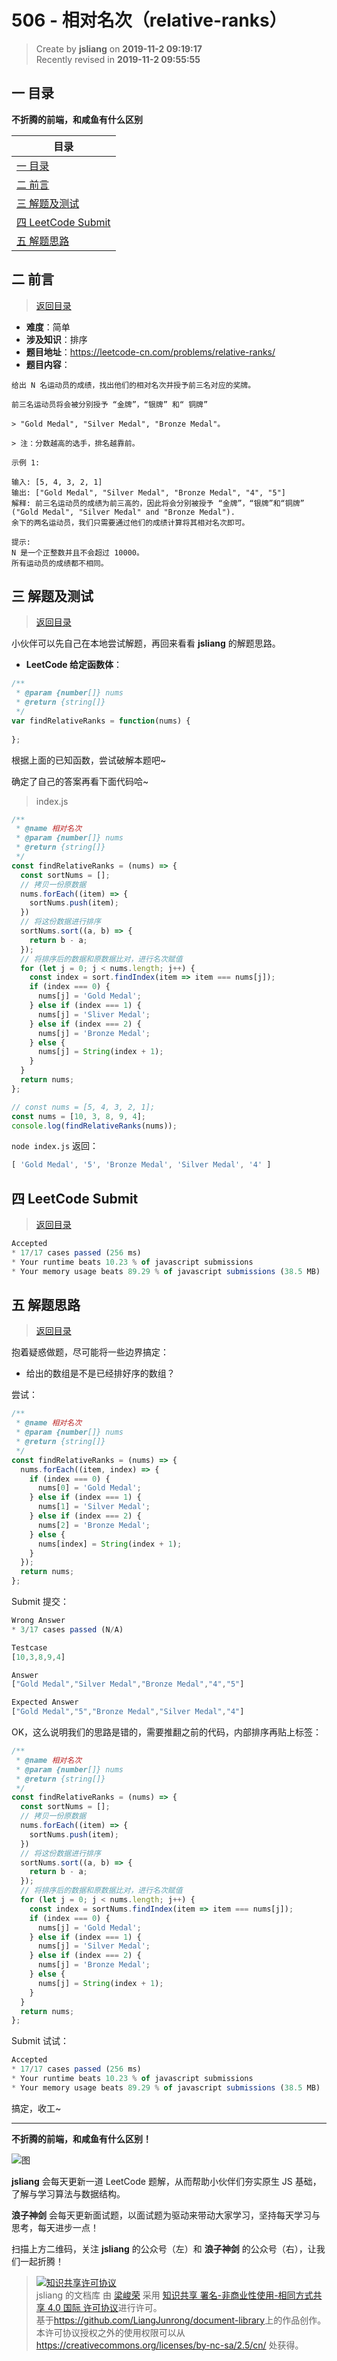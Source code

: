 506 - 相对名次（relative-ranks）
===

> Create by **jsliang** on **2019-11-2 09:19:17**  
> Recently revised in **2019-11-2 09:55:55**

## <a name="chapter-one" id="chapter-one"></a>一 目录

**不折腾的前端，和咸鱼有什么区别**

| 目录 |
| --- | 
| [一 目录](#chapter-one) | 
| <a name="catalog-chapter-two" id="catalog-chapter-two"></a>[二 前言](#chapter-two) |
| <a name="catalog-chapter-three" id="catalog-chapter-three"></a>[三 解题及测试](#chapter-three) |
| <a name="catalog-chapter-four" id="catalog-chapter-four"></a>[四 LeetCode Submit](#chapter-four) |
| <a name="catalog-chapter-five" id="catalog-chapter-five"></a>[五 解题思路](#chapter-five) |

## <a name="chapter-two" id="chapter-two"></a>二 前言

> [返回目录](#chapter-one)

* **难度**：简单
* **涉及知识**：排序
* **题目地址**：https://leetcode-cn.com/problems/relative-ranks/
* **题目内容**：

```
给出 N 名运动员的成绩，找出他们的相对名次并授予前三名对应的奖牌。

前三名运动员将会被分别授予 “金牌”，“银牌” 和“ 铜牌”

> "Gold Medal", "Silver Medal", "Bronze Medal"。

> 注：分数越高的选手，排名越靠前。

示例 1:

输入: [5, 4, 3, 2, 1]
输出: ["Gold Medal", "Silver Medal", "Bronze Medal", "4", "5"]
解释: 前三名运动员的成绩为前三高的，因此将会分别被授予 “金牌”，“银牌”和“铜牌” ("Gold Medal", "Silver Medal" and "Bronze Medal").
余下的两名运动员，我们只需要通过他们的成绩计算将其相对名次即可。

提示:
N 是一个正整数并且不会超过 10000。
所有运动员的成绩都不相同。
```

## <a name="chapter-three" id="chapter-three"></a>三 解题及测试

> [返回目录](#chapter-one)

小伙伴可以先自己在本地尝试解题，再回来看看 **jsliang** 的解题思路。

* **LeetCode 给定函数体**：

```js
/**
 * @param {number[]} nums
 * @return {string[]}
 */
var findRelativeRanks = function(nums) {
    
};
```

根据上面的已知函数，尝试破解本题吧~

确定了自己的答案再看下面代码哈~

> index.js

```js
/**
 * @name 相对名次
 * @param {number[]} nums
 * @return {string[]}
 */
const findRelativeRanks = (nums) => {
  const sortNums = [];
  // 拷贝一份原数据
  nums.forEach((item) => {
    sortNums.push(item);
  })
  // 将这份数据进行排序
  sortNums.sort((a, b) => {
    return b - a;
  });
  // 将排序后的数据和原数据比对，进行名次赋值
  for (let j = 0; j < nums.length; j++) {
    const index = sort.findIndex(item => item === nums[j]);
    if (index === 0) {
      nums[j] = 'Gold Medal';
    } else if (index === 1) {
      nums[j] = 'Sliver Medal';
    } else if (index === 2) {
      nums[j] = 'Bronze Medal';
    } else {
      nums[j] = String(index + 1);
    }
  }
  return nums;
};

// const nums = [5, 4, 3, 2, 1];
const nums = [10, 3, 8, 9, 4];
console.log(findRelativeRanks(nums));
```

`node index.js` 返回：

```js
[ 'Gold Medal', '5', 'Bronze Medal', 'Silver Medal', '4' ]
```

## <a name="chapter-four" id="chapter-four"></a>四 LeetCode Submit

> [返回目录](#chapter-one)

```js
Accepted
* 17/17 cases passed (256 ms)
* Your runtime beats 10.23 % of javascript submissions
* Your memory usage beats 89.29 % of javascript submissions (38.5 MB)
```

## <a name="chapter-five" id="chapter-five"></a>五 解题思路

> [返回目录](#chapter-one)

抱着疑惑做题，尽可能将一些边界搞定：

* 给出的数组是不是已经排好序的数组？

尝试：

```js
/**
 * @name 相对名次
 * @param {number[]} nums
 * @return {string[]}
 */
const findRelativeRanks = (nums) => {
  nums.forEach((item, index) => {
    if (index === 0) {
      nums[0] = 'Gold Medal';
    } else if (index === 1) {
      nums[1] = 'Silver Medal';
    } else if (index === 2) {
      nums[2] = 'Bronze Medal';
    } else {
      nums[index] = String(index + 1);
    }
  });
  return nums;
};
```

Submit 提交：

```js
Wrong Answer
* 3/17 cases passed (N/A)

Testcase
[10,3,8,9,4]

Answer
["Gold Medal","Silver Medal","Bronze Medal","4","5"]

Expected Answer
["Gold Medal","5","Bronze Medal","Silver Medal","4"]
```

OK，这么说明我们的思路是错的，需要推翻之前的代码，内部排序再贴上标签：

```js
/**
 * @name 相对名次
 * @param {number[]} nums
 * @return {string[]}
 */
const findRelativeRanks = (nums) => {
  const sortNums = [];
  // 拷贝一份原数据
  nums.forEach((item) => {
    sortNums.push(item);
  })
  // 将这份数据进行排序
  sortNums.sort((a, b) => {
    return b - a;
  });
  // 将排序后的数据和原数据比对，进行名次赋值
  for (let j = 0; j < nums.length; j++) {
    const index = sortNums.findIndex(item => item === nums[j]);
    if (index === 0) {
      nums[j] = 'Gold Medal';
    } else if (index === 1) {
      nums[j] = 'Silver Medal';
    } else if (index === 2) {
      nums[j] = 'Bronze Medal';
    } else {
      nums[j] = String(index + 1);
    }
  }
  return nums;
};
```

Submit 试试：

```js
Accepted
* 17/17 cases passed (256 ms)
* Your runtime beats 10.23 % of javascript submissions
* Your memory usage beats 89.29 % of javascript submissions (38.5 MB)
```

搞定，收工~

---

**不折腾的前端，和咸鱼有什么区别！**

![图](../../../public-repertory/img/z-index-small.png)

**jsliang** 会每天更新一道 LeetCode 题解，从而帮助小伙伴们夯实原生 JS 基础，了解与学习算法与数据结构。

**浪子神剑** 会每天更新面试题，以面试题为驱动来带动大家学习，坚持每天学习与思考，每天进步一点！

扫描上方二维码，关注 **jsliang** 的公众号（左）和 **浪子神剑** 的公众号（右），让我们一起折腾！

> <a rel="license" href="http://creativecommons.org/licenses/by-nc-sa/4.0/"><img alt="知识共享许可协议" style="border-width:0" src="https://i.creativecommons.org/l/by-nc-sa/4.0/88x31.png" /></a><br /><span xmlns:dct="http://purl.org/dc/terms/" property="dct:title">jsliang 的文档库</span> 由 <a xmlns:cc="http://creativecommons.org/ns#" href="https://github.com/LiangJunrong/document-library" property="cc:attributionName" rel="cc:attributionURL">梁峻荣</a> 采用 <a rel="license" href="http://creativecommons.org/licenses/by-nc-sa/4.0/">知识共享 署名-非商业性使用-相同方式共享 4.0 国际 许可协议</a>进行许可。<br />基于<a xmlns:dct="http://purl.org/dc/terms/" href="https://github.com/LiangJunrong/document-library" rel="dct:source">https://github.com/LiangJunrong/document-library</a>上的作品创作。<br />本许可协议授权之外的使用权限可以从 <a xmlns:cc="http://creativecommons.org/ns#" href="https://creativecommons.org/licenses/by-nc-sa/2.5/cn/" rel="cc:morePermissions">https://creativecommons.org/licenses/by-nc-sa/2.5/cn/</a> 处获得。
